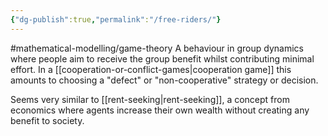 ```yaml
---
{"dg-publish":true,"permalink":"/free-riders/"}
---
```


#mathematical-modelling/game-theory 
A behaviour in group dynamics where people aim to receive the group benefit whilst contributing minimal effort. In a [[cooperation-or-conflict-games\|cooperation game]] this amounts to choosing a "defect" or "non-cooperative" strategy or decision. 

Seems very similar to [[rent-seeking\|rent-seeking]], a concept from economics where agents increase their own wealth without creating any benefit to society. 